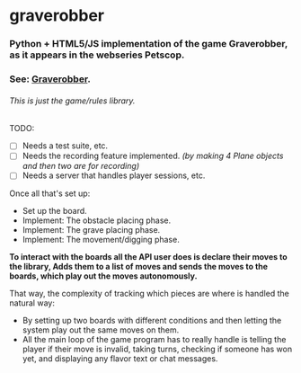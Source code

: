 # graverobber
### Python + HTML5/JS implementation of the game Graverobber, as it appears in the webseries Petscop. 
### See: [Graverobber](https://petscop.fandom.com/wiki/Graverobber/). 

###### This is just the game/rules library.



TODO:

- [ ] Needs a test suite, etc.
- [ ] Needs the recording feature implemented. *(by making 4 Plane objects and then two are for recording)*
- [ ] Needs a server that handles player sessions, etc.

Once all that's set up:
  - Set up the board.
  - Implement: The obstacle placing phase.
  - Implement: The grave placing phase.
  - Implement: The movement/digging phase.
  


**To interact with the boards all the API user does is declare their moves to the library, 
Adds them to a list of moves and sends the moves to the boards, which play out the moves autonomously.**

That way, the complexity of tracking which pieces are where is handled the natural way:
  - By setting up two boards with different conditions and then letting the system play out the same moves on them.
  - All the main loop of the game program has to really handle is telling the player if their move is invalid, taking turns, checking if someone has won yet, and displaying any flavor text or chat messages.
